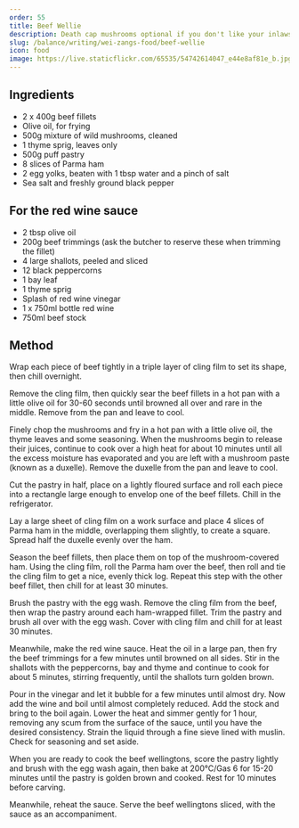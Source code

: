 ```yaml
---
order: 55
title: Beef Wellie
description: Death cap mushrooms optional if you don't like your inlaws
slug: /balance/writing/wei-zangs-food/beef-wellie
icon: food
image: https://live.staticflickr.com/65535/54742614047_e44e8af81e_b.jpg
---
```


## Ingredients
- 2 x 400g beef fillets
- Olive oil, for frying
- 500g mixture of wild mushrooms, cleaned
- 1 thyme sprig, leaves only
- 500g puff pastry
- 8 slices of Parma ham
- 2 egg yolks, beaten with 1 tbsp water and a pinch of salt
- Sea salt and freshly ground black pepper

## For the red wine sauce

- 2 tbsp olive oil
- 200g beef trimmings (ask the butcher to reserve these when trimming the fillet)
- 4 large shallots, peeled and sliced
- 12 black peppercorns
- 1 bay leaf
- 1 thyme sprig
- Splash of red wine vinegar
- 1 x 750ml bottle red wine
- 750ml beef stock

## Method

Wrap each piece of beef tightly in a triple layer of cling film to set its shape, then chill overnight.

Remove the cling film, then quickly sear the beef fillets in a hot pan with a little olive oil for 30-60 seconds until browned all over and rare in the middle. Remove from the pan and leave to cool.

Finely chop the mushrooms and fry in a hot pan with a little olive oil, the thyme leaves and some seasoning. When the mushrooms begin to release their juices, continue to cook over a high heat for about 10 minutes until all the excess moisture has evaporated and you are left with a mushroom paste (known as a duxelle). Remove the duxelle from the pan and leave to cool.

Cut the pastry in half, place on a lightly floured surface and roll each piece into a rectangle large enough to envelop one of the beef fillets. Chill in the refrigerator.

Lay a large sheet of cling film on a work surface and place 4 slices of Parma ham in the middle, overlapping them slightly, to create a square. Spread half the duxelle evenly over the ham.

Season the beef fillets, then place them on top of the mushroom-covered ham. Using the cling film, roll the Parma ham over the beef, then roll and tie the cling film to get a nice, evenly thick log. Repeat this step with the other beef fillet, then chill for at least 30 minutes.

Brush the pastry with the egg wash. Remove the cling film from the beef, then wrap the pastry around each ham-wrapped fillet. Trim the pastry and brush all over with the egg wash. Cover with cling film and chill for at least 30 minutes.

Meanwhile, make the red wine sauce. Heat the oil in a large pan, then fry the beef trimmings for a few minutes until browned on all sides. Stir in the shallots with the peppercorns, bay and thyme and continue to cook for about 5 minutes, stirring frequently, until the shallots turn golden brown.

Pour in the vinegar and let it bubble for a few minutes until almost dry. Now add the wine and boil until almost completely reduced. Add the stock and bring to the boil again. Lower the heat and simmer gently for 1 hour, removing any scum from the surface of the sauce, until you have the desired consistency. Strain the liquid through a fine sieve lined with muslin. Check for seasoning and set aside.

When you are ready to cook the beef wellingtons, score the pastry lightly and brush with the egg wash again, then bake at 200°C/Gas 6 for 15-20 minutes until the pastry is golden brown and cooked. Rest for 10 minutes before carving.

Meanwhile, reheat the sauce. Serve the beef wellingtons sliced, with the sauce as an accompaniment.